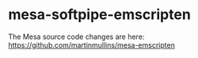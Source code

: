 # mesa-softpipe-emscripten


The Mesa source code changes are here: https://github.com/martinmullins/mesa-emscripten
